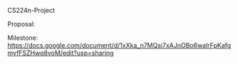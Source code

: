 CS224n-Project

Proposal: 

Milestone: https://docs.google.com/document/d/1xXka_n7MQsi7xAJnOBo6walrFpKafgmyfFSZHwq8voM/edit?usp=sharing
